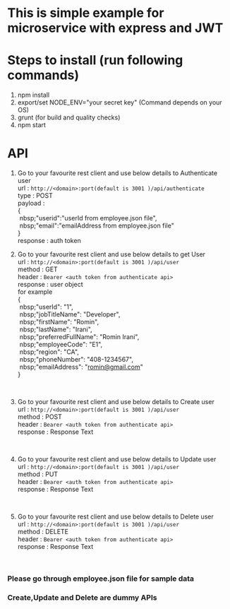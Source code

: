 # This is simple example for microservice with express and JWT

# Steps to install (run following commands)

1) npm install
2) export/set NODE_ENV="your secret key" (Command depends on your OS)
3) grunt (for build and quality checks)
4) npm start

# API
1) Go to your favourite rest client and use below details to Authenticate user<br />
	url : `http://<domain>:port(default is 3001 )/api/authenticate`<br />
	type : POST<br />
	payload : <br />{<br />
			&nbsp;nbsp;"userid":"userId from employee.json file",<br />
			&nbsp;nbsp;"email":"emailAddress from employee.json file"<br />
		}<br />
	response : auth token<br />

2) Go to your favourite rest client and use below details to get User<br />
	url : `http://<domain>:port(default is 3001 )/api/user`<br />
	method : GET<br />
	header : `Bearer <auth token from authenticate api>`<br />
	response : user object<br />
	for example<br />
	  {<br />
		  &nbsp;nbsp;"userId": "1",<br />
		  &nbsp;nbsp;"jobTitleName": "Developer",<br />
		  &nbsp;nbsp;"firstName": "Romin",<br />
		  &nbsp;nbsp;"lastName": "Irani",<br />
		  &nbsp;nbsp;"preferredFullName": "Romin Irani",<br />
		  &nbsp;nbsp;"employeeCode": "E1",<br />
		  &nbsp;nbsp;"region": "CA",<br />
		  &nbsp;nbsp;"phoneNumber": "408-1234567",<br />
		  &nbsp;nbsp;"emailAddress": "romin@gmail.com"<br />
		}
<br />

3) Go to your favourite rest client and use below details to Create user<br />
	url : `http://<domain>:port(default is 3001 )/api/user`<br />
	method : POST<br />
	header : `Bearer <auth token from authenticate api>`<br />
	response : Response Text
<br />

4) Go to your favourite rest client and use below details to Update user<br />
	url : `http://<domain>:port(default is 3001 )/api/user`<br />
	method : PUT<br />
	header : `Bearer <auth token from authenticate api>`<br />
	response : Response Text
<br />

5) Go to your favourite rest client and use below details to Delete user<br />
	url : `http://<domain>:port(default is 3001 )/api/user`<br />
	method : DELETE<br />
	header : `Bearer <auth token from authenticate api>`<br />
	response : Response Text
<br />

### Please go through employee.json file for sample data<br />
### Create,Update and Delete are dummy APIs<br />
